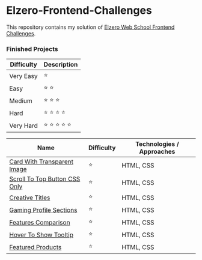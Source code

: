 # Elzero-Frontend-Challenges
This repository contains my solution of [Elzero Web School Frontend Challenges](https://elzero.org/category/challenges/front-end-challenges/).

### Finished Projects
| Difficulty  | Description     |
| ----------- | -----------     |
| Very Easy   | ⭐              |
| Easy        | ⭐	⭐           |
| Medium      | ⭐	⭐	⭐       |
| Hard        | ⭐	⭐	⭐	⭐    |
| Very Hard   | ⭐	⭐	⭐	⭐	⭐| 
    
| Name                                   | Difficulty               |  Technologies / Approaches         |
| -----------                            | -----------              | -----------                        |
| [Card With Transparent Image](https://mouatezbenariba.github.io/Elzero-Frontend-Challenges/card-with-transparent-image/)|⭐                  | HTML, CSS     |
| [Scroll To Top Button CSS Only](https://mouatezbenariba.github.io/Elzero-Frontend-Challenges/scroll-to-top-button/)     |⭐                  | HTML, CSS     |
| [Creative Titles](https://mouatezbenariba.github.io/Elzero-Frontend-Challenges/creative-titles/)                        |⭐                  | HTML, CSS     |
| [Gaming Profile Sections](https://mouatezbenariba.github.io/Elzero-Frontend-Challenges/gaming-profile-sections/)        |⭐                  | HTML, CSS     |
| [Features Comparison](https://mouatezbenariba.github.io/Elzero-Frontend-Challenges/features-comparison/)                |⭐                  | HTML, CSS     |
| [Hover To Show Tooltip](https://mouatezbenariba.github.io/Elzero-Frontend-Challenges/hover-to-show-tooltip/)            |⭐                  | HTML, CSS     |
| [Featured Products](https://mouatezbenariba.github.io/Elzero-Frontend-Challenges/featured-products/)                    |⭐                  | HTML, CSS     |




